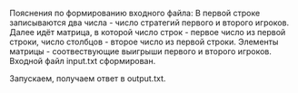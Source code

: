 Пояснения по формированию входного файла:
В первой строке записываются два числа - число стратегий первого и второго игроков.
Далее идёт матрица, в которой число строк - первое число из первой строки, число столбцов - второе число из первой строки.
Элементы матрицы - соотвествующие выигрыши первого и второго игроков.
Входной файл input.txt сформирован.

Запускаем, получаем ответ в output.txt.
